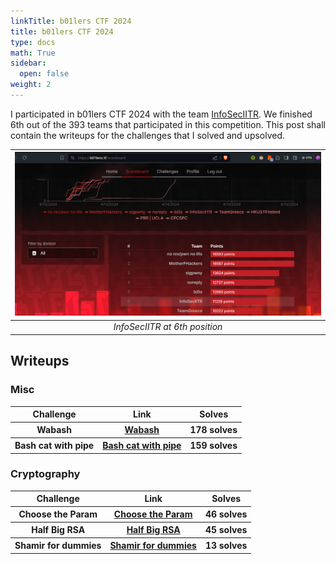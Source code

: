 ```yaml
---
linkTitle: b01lers CTF 2024 
title: b01lers CTF 2024
type: docs
math: True
sidebar:
  open: false
weight: 2
---
```


I participated in b01lers CTF 2024 with the team <a href="https://ctftime.org/team/16691/">InfoSecIITR</a>. We finished $6$th out of the $393$ teams that participated in this competition. This post shall contain the writeups for the challenges that I solved and upsolved.

| ![](image.png) | 
|:--:| 
| *InfoSecIITR at 6th position* |

## Writeups
### Misc 
<table>
  <tr>
    <th>Challenge</th>
    <th>Link</th>
    <th>Solves</th>
  </tr>
  <tr>
    <th>Wabash</th>
    <th><a href="./wabash">Wabash</a></th>
    <th>178 solves</th>
  </tr>
  <tr>
    <th>Bash cat with pipe</th>
    <th><a href="./bash-cat-with-pipe">Bash cat with pipe</a></th>
    <th>159 solves</th>
  </tr>
</table>

### Cryptography

<table>
  <tr>
    <th>Challenge</th>
    <th>Link</th>
    <th>Solves</th>
  </tr>
  <tr>
    <th>Choose the Param</th>
    <th><a href="./choose-the-param">Choose the Param</a></th>
    <th>46 solves</th>
  </tr>
  <tr>
    <th>Half Big RSA</th>
    <th><a href="./half-big-rsa">Half Big RSA</a></th>
    <th>45 solves</th>
  </tr>
  <tr>
    <th>Shamir for dummies</th>
    <th><a href="./shamir-for-dummies">Shamir for dummies</a></th>
    <th>13 solves</th>
  </tr>
</table>
